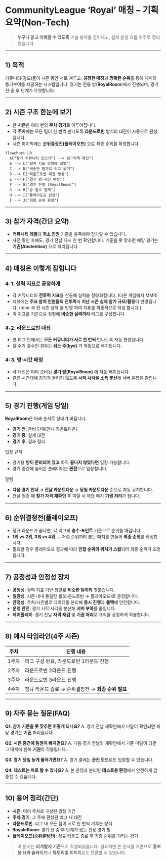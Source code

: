 # CommunityLeague ‘Royal’ 매칭 – 기획 요약(Non‑Tech)

> **누구나 읽고 이해할 수 있도록** 기술 용어를 걷어내고, 실제 운영 흐름 위주로 정리했습니다.

---

## 1) 목적

커뮤니티(길드)들이 시즌 동안 서로 겨루고, **공정한 매칭**과 **명확한 순위**를 통해 재미와 동기부여를 제공하는 시스템입니다. 경기는 전용 방(**RoyalRoom**)에서 진행되며, 경기 전·중·후 단계가 뚜렷합니다.

---

## 2) 시즌 구조 한눈에 보기

* 한 **시즌**은 여러 번의 **주차 경기**로 이루어집니다.
* 각 **주차**에는 모든 팀이 한 번씩 만나도록 **라운드로빈** 방식의 대진이 자동으로 편성됩니다.
* 시즌 마지막에는 **순위결정전(플레이오프)** 으로 최종 순위를 확정합니다.

```mermaid
flowchart LR
  A["참가 커뮤니티 모으기"] --> B["자격 확인"]
  B --> C["실력 지표 반영해 정렬"]
  C --> D["비슷한 팀끼리 리그 묶기"]
  D --> E["라운드로빈 대진 생성"]
  E --> F["경기 방·시간 배정"]
  F --> G["경기 진행 (RoyalRoom)"]
  G --> H["승·점수 집계"]
  H --> I["플레이오프 편성"]
  I --> J["최종 순위 확정"]

```

---

## 3) 참가 자격(간단 요약)

* **커뮤니티 레벨**과 **최소 인원** 기준을 충족해야 참가할 수 있습니다.
* 사전 확인 후에도, 경기 전날 다시 한 번 확인합니다. 기준을 못 맞추면 해당 경기는 **기권(Abstention)** 으로 처리됩니다.

---

## 4) 매칭은 이렇게 잡힙니다

### 4-1. 실력 지표로 공정하게

* 각 커뮤니티의 **전투력 지표**를 산출해 실력을 정량화합니다. (다른 게임에서 MMR)
* 지표에는 **주요 참여 인원들의 전투력**과 **지난 시즌 실제 참가 규모/활동**이 반영됩니다. (mmr 과 전 시즌 성적 을 반영 하여 지표를 최종적으로 작성 합니다.)
* 이 지표를 기준으로 정렬해 **비슷한 실력끼리** 리그를 구성합니다.

### 4-2. 라운드로빈 대진

* 한 리그 안에서는 **모든 커뮤니티가 서로 한 번씩** 만나도록 자동 편성됩니다.
* 팀 수가 홀수인 경우는 **쉬는 주(bye)** 가 자동으로 배치됩니다.

### 4-3. 방·시간 배정

* 각 대진은 미리 준비된 **경기 방(RoyalRoom)** 에 자동 배치됩니다.
* 같은 시간대에 경기가 몰리지 않도록 **시작 시각을 소폭 분산**해 서버 혼잡을 줄입니다.

---

## 5) 경기 진행(게임 당일)

**RoyalRoom**은 아래 순서로 상태가 바뀝니다.

* **경기 전**: 준비 단계(안내·카운트다운)
* **경기 중**: 실제 대전
* **경기 후**: 결과 정리

입장 규칙

* 경기용 **방이 준비되어 있고** 아직 **끝나지 않았다면** 입장 가능합니다.
* 경기 중간에 들어온 플레이어는 **관전**으로 입장합니다.

알림

* **다음 경기 안내 → 전날 카운트다운 → 당일 카운트다운** 순으로 자동 공지합니다.
* 전날 점검 때 **참가 자격 재확인** 후 미달 시 해당 매치 **기권 처리**가 됩니다.

---

## 6) 순위결정전(플레이오프)

* 정규 라운드가 끝나면, 각 리그의 **승수·포인트** 기준으로 순위를 매깁니다.
* **1위 vs 2위, 3위 vs 4위 …** 처럼 순위끼리 붙는 매치를 만들어 **최종 순위**를 확정합니다.
* 필요한 경우 플레이오프 결과에 따라 **인접 순위의 위치가 스왑**되어 최종 순위가 조정됩니다.

---

## 7) 공정성과 안정성 장치

* **공정성**: 실력 지표 기반 정렬로 **비슷한 팀끼리** 맞붙습니다.
* **일관성**: 시즌 내내 동일한 룰(라운드로빈 → 플레이오프)로 운영합니다.
* **안정성**: 주차/시즌별로 데이터를 분리해 **동시 진행**과 **롤백**에 안전합니다.
* **운영 안전**: 경기 시작 시각을 분산해 **서버 부하**를 줄입니다.
* **페어플레이**: 경기 전날 **자격 재검** 및 **기권 처리**로 규칙을 공정하게 적용합니다.

---

## 8) 예시 타임라인(4주 시즌)

| 주차  | 진행 내용                            |
| --- | -------------------------------- |
| 1주차 | 리그 구성 완료, 라운드로빈 1라운드 진행          |
| 2주차 | 라운드로빈 2라운드 진행                    |
| 3주차 | 라운드로빈 3라운드 진행                    |
| 4주차 | 정규 라운드 종료 → 순위결정전 → **최종 순위 발표** |

---

## 9) 자주 묻는 질문(FAQ)

**Q1. 참가 기준을 못 맞추면 어떻게 되나요?**
A. 경기 전날 재확인에서 미달이 확인되면 해당 경기는 **기권** 처리됩니다.

**Q2. 시즌 중간에 팀원이 빠지면요?**
A. 다음 경기 전날의 재확인에서 기준 미달이 되면 그 매치에 한해 **기권**이 적용됩니다.

**Q3. 경기 당일 늦게 들어가면요?**
A. 경기 중에는 **관전 모드**로만 입장할 수 있습니다.

**Q4. 테스트는 따로 할 수 있나요?**
A. 본 운영과 분리된 **테스트용 환경**에서 안전하게 검증할 수 있습니다.

---

## 10) 용어 정리(간단)

* **시즌**: 여러 주차로 구성된 경쟁 기간
* **주차 경기**: 그 주에 편성된 리그 내 대진
* **라운드로빈**: 리그 내 모든 팀이 서로 한 번씩 겨루는 방식
* **RoyaleRoom**: 경기 전·중·후 단계가 있는 전용 경기 방
* **플레이오프(순위결정전)**: 정규 라운드 종료 후 최종 순위를 가리는 경기

> 이 문서는 **비개발자 기준**으로 작성되었습니다. 필요하면 본 문서를 기반으로 **홍보용 요약 슬라이드**나 **튜토리얼 이미지**로도 전환할 수 있습니다.
